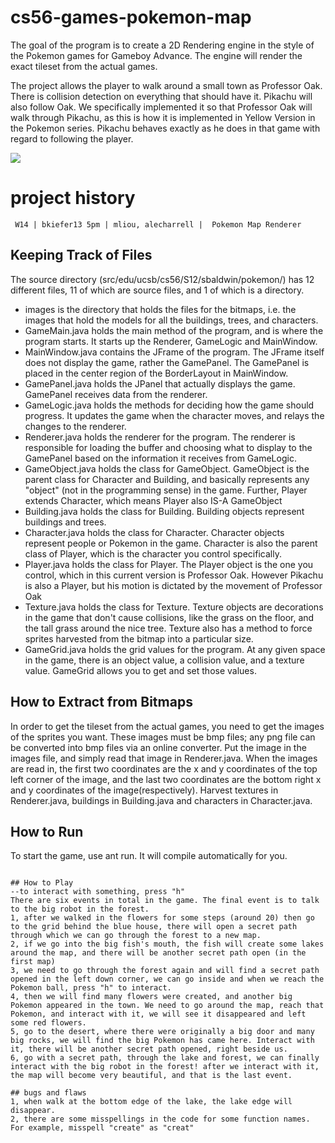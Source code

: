 cs56-games-pokemon-map
======================

The goal of the program is to create a 2D Rendering engine in the style of the Pokemon games for Gameboy Advance. The engine will render the exact tileset from the actual games.

The project allows the player to walk around a small town as Professor Oak. There is collision detection on everything that should have it. Pikachu will also follow Oak. We specifically implemented it so that Professor Oak will walk through Pikachu, as this is how it is implemented in Yellow Version in the Pokemon series.  Pikachu behaves exactly as he does in that game with regard to following the player. 

![](http://i.imgur.com/MaKaaHD.png)

project history
===============
```
 W14 | bkiefer13 5pm | mliou, alecharrell |  Pokemon Map Renderer
```

## Keeping Track of Files

The source directory (src/edu/ucsb/cs56/S12/sbaldwin/pokemon/) has 12 different files, 11 of which are source files, and 1 of which is a directory. 

* images is the directory that holds the files for the bitmaps, i.e. the images that hold the models for all the buildings, trees, and characters.
* GameMain.java holds the main method of the program, and is where the program starts. It starts up the Renderer, GameLogic and MainWindow.
* MainWindow.java contains the JFrame of the program. The JFrame itself does not display the game, rather the GamePanel. The GamePanel is placed in the center region of the BorderLayout in MainWindow.
* GamePanel.java holds the JPanel that actually displays the game. GamePanel receives data from the renderer.
* GameLogic.java holds the methods for deciding how the game should progress. It updates the game when the character moves, and relays the changes to the renderer.
* Renderer.java holds the renderer for the program. The renderer is responsible for loading the buffer and choosing what to display to the GamePanel based on the information it receives from GameLogic.
* GameObject.java holds the class for GameObject. GameObject is the parent class for Character and Building, and basically represents any "object" (not in the programming sense) in the game. Further, Player extends Character, which means Player also IS-A GameObject
* Building.java holds the class for Building. Building objects represent buildings and trees. 
* Character.java holds the class for Character. Character objects represent people or Pokemon in the game. Character is also the parent class of Player, which is the character you control specifically.
* Player.java holds the class for Player. The Player object is the one you control, which in this current version is Professor Oak. However Pikachu is also a Player, but his motion is dictated by the movement of Professor Oak
* Texture.java holds the class for Texture. Texture objects are decorations in the game that don't cause collisions, like the grass on the floor, and the tall grass around the nice tree. Texture also has a method to force sprites harvested from the bitmap into a particular size.
* GameGrid.java holds the grid values for the program. At any given space in the game, there is an object value, a collision value, and a texture value. GameGrid allows you to get and set those values.

## How to Extract from Bitmaps
In order to get the tileset from the actual games, you need to get the images of the sprites you want. These images must be bmp files; any png file can be converted into bmp files via an online converter. Put the image in the images file, and simply read that image in Renderer.java. When the images are read in, the first two coordinates are the x and y coordinates of the top left corner of the image, and the last two coordinates are the bottom right x and y coordinates of the image(respectively). Harvest textures in Renderer.java, buildings in Building.java and characters in Character.java.

## How to Run
To start the game, use ant run. It will compile automatically for you.

~~~ W16 final remarks ~~~

## How to Play
--to interact with something, press "h"
There are six events in total in the game. The final event is to talk to the big robot in the forest.
1, after we walked in the flowers for some steps (around 20) then go to the grid behind the blue house, there will open a secret path through which we can go through the forest to a new map.
2, if we go into the big fish's mouth, the fish will create some lakes around the map, and there will be another secret path open (in the first map)
3, we need to go through the forest again and will find a secret path opened in the left down corner, we can go inside and when we reach the Pokemon ball, press "h" to interact.
4, then we will find many flowers were created, and another big Pokemon appeared in the town. We need to go around the map, reach that Pokemon, and interact with it, we will see it disappeared and left some red flowers.
5, go to the desert, where there were originally a big door and many big rocks, we will find the big Pokemon has came here. Interact with it, there will be another secret path opened, right beside us.
6, go with a secret path, through the lake and forest, we can finally interact with the big robot in the forest! after we interact with it, the map will become very beautiful, and that is the last event.

## bugs and flaws
1, when walk at the bottom edge of the lake, the lake edge will disappear.
2, there are some misspellings in the code for some function names. For example, misspell "create" as "creat"

